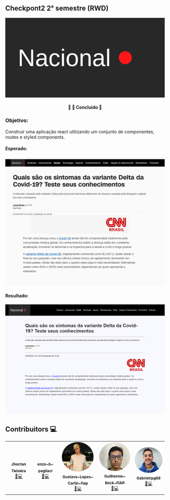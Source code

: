 ##   Checkpont2 2° semestre (RWD)
<div align="center">
<img src="https://github.com/enzo-b-pagliacci/Checkpont1-2ndoSemestre-REACT/blob/main/checkpoint-1/src/components/img/logoCP.PNG" alt="logo do site fictício" ></img>
</div>
<h4 align="center"> 
	🚧 🚀 Concluido 🚧
</h4>

###   Objetivo:
<p>Construir uma aplicação react utilizando um conjunto de componentes, routes e styled components.</p>

#### Esperado:
<img src="https://github.com/enzo-b-pagliacci/Checkpont1-2ndoSemestre-REACT/blob/main/checkpoint-1/src/components/img/original.png" alt="img orginial do professor"></img>

#### Resultado: 
<img src="https://github.com/enzo-b-pagliacci/Checkpont1-2ndoSemestre-REACT/blob/main/checkpoint-1/src/components/img/layout.png" alt="img do resultado"></img>

## Contribuitors 💻
<table>
	<tr>
	    <td align="center"><a href="https://github.com/JhoctanTeixeira"><img style="border-radius: 50%;" src="https://avatars.githubusercontent.com/u/80040630?s=60&v=4" width="100px;" alt=""/><br /><sub><b>Jhoctan Teixeira</b></sub></a><br /><a href="https://github.com/JhoctanTeixeira" title="Jhoctan-Teixeira">🚀💻</a></td>
		<td align="center"><a href="https://github.com/enzo-b-pagliacci"><img style="border-radius: 50%;" src="https://avatars.githubusercontent.com/u/80040708?v=4" width="100px;" alt=""/><br /><sub><b>enzo-b-pagliaci</b></sub></a><br /><a href="https://github.com/enzo-b-pagliacci" title="enzo-b-pagliaci">🚀💻</a></td>
    		<td align="center"><a href="https://github.com/Gustavo-Lopes-Carlin-fiap"><img style="border-radius: 50%;" src="https://github.com/JhoctanTeixeira/GlobalSolution/blob/main/img/Gustavo.png" width="100px;" alt=""/><br /><sub><b>Gustavo-Lopes-Carlin-fiap</b></sub></a><br /><a href="https://github.com/Gustavo-Lopes-Carlin-fiap" title="Gustavo">🚀💻</a></td>
    		<td align="center"><a href="https://github.com/Guilherme-Beck-FIAP"><img style="border-radius: 50%;" src="https://github.com/JhoctanTeixeira/GlobalSolution/blob/main/img/Beck.png" width="100px;" alt=""/><br /><sub><b>Guilherme-Beck-FIAP</b></sub></a><br /><a href="https://github.com/Guilherme-Beck-FIAP" title="enzo-b-pagliaci">🚀💻</a></td>
    		<td align="center"><a href="https://github.com/Gabrielrpg68"><img style="border-radius: 50%;" src="https://github.com/JhoctanTeixeira/GlobalSolution/blob/main/img/dantas.png" width="100px;" alt=""/><br /><sub><b>Gabrielrpg68</b></sub></a><br /><a href="https://github.com/Gabrielrpg68" title="enzo-b-pagliaci">🚀💻</a></td>
	</tr>
</table>
